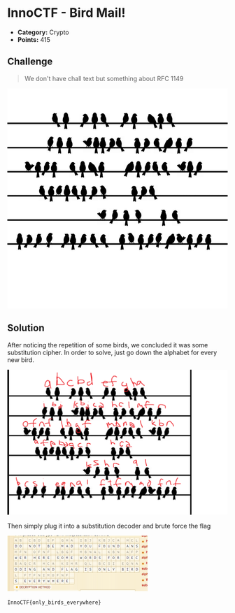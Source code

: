 # InnoCTF - Bird Mail!

* **Category:** Crypto
* **Points:** 415

## Challenge

> We don't have chall text but something about RFC 1149

![](InnoCTF/images/cryptobirds.png)


## Solution

After noticing the repetition of some birds, we concluded it was some substitution cipher. In order to solve, just go down the alphabet for every new bird.

![](InnoCTF/crypto/birdmail/Untitled.png)

Then simply plug it into a substitution decoder and brute force the flag

![](InnoCTF/crypto/birdmail/unknown.png)

```
InnoCTF{only_birds_everywhere}
```
